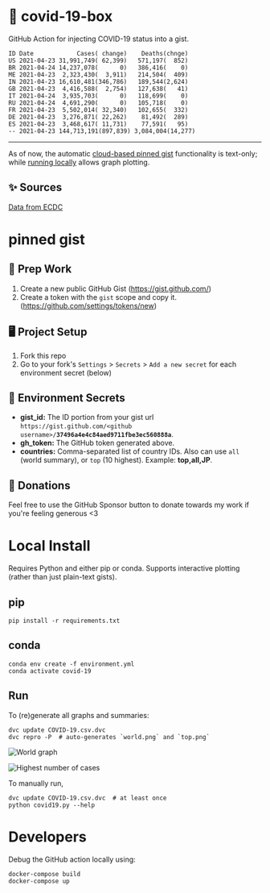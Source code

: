 # 🏥 covid-19-box

GitHub Action for injecting COVID-19 status into a gist.

```
ID Date            Cases( change)    Deaths(chnge)
US 2021-04-23 31,991,749( 62,399)   571,197(  852)
BR 2021-04-24 14,237,078(      0)   386,416(    0)
ME 2021-04-23  2,323,430(  3,911)   214,504(  409)
IN 2021-04-23 16,610,481(346,786)   189,544(2,624)
GB 2021-04-23  4,416,588(  2,754)   127,638(   41)
IT 2021-04-24  3,935,703(      0)   118,699(    0)
RU 2021-04-24  4,691,290(      0)   105,718(    0)
FR 2021-04-23  5,502,014( 32,340)   102,655(  332)
DE 2021-04-23  3,276,871( 22,262)    81,492(  289)
ES 2021-04-23  3,468,617( 11,731)    77,591(   95)
-- 2021-04-23 144,713,191(897,839) 3,084,004(14,277)
```

---

As of now, the automatic [cloud-based pinned gist](#pinned-gist) functionality is text-only;
while [running locally](#local-install) allows graph plotting.

## ✨ Sources

[Data from ECDC](https://www.ecdc.europa.eu/en/publications-data/download-todays-data-geographic-distribution-covid-19-cases-worldwide)

# pinned gist

## 🎒 Prep Work
1. Create a new public GitHub Gist (https://gist.github.com/)
1. Create a token with the `gist` scope and copy it. (https://github.com/settings/tokens/new)

## 🖥 Project Setup
1. Fork this repo
1. Go to your fork's `Settings` > `Secrets` > `Add a new secret` for each environment secret (below)

## 🤫 Environment Secrets
- **gist_id:** The ID portion from your gist url `https://gist.github.com/<github username>/`**`37496a4e4c84aed9711fbe3ec560888a`**.
- **gh_token:** The GitHub token generated above.
- **countries:** Comma-separated list of country IDs. Also can use `all` (world summary), or `top` (10 highest). Example: **top,all,JP**.

## 💸 Donations

Feel free to use the GitHub Sponsor button to donate towards my work if you're feeling generous <3

# Local Install

Requires Python and either pip or conda. Supports interactive plotting (rather than just plain-text gists).

## pip

```
pip install -r requirements.txt
```

## conda

```
conda env create -f environment.yml
conda activate covid-19
```

## Run

To (re)generate all graphs and summaries:

```
dvc update COVID-19.csv.dvc
dvc repro -P  # auto-generates `world.png` and `top.png`
```

![World graph](world.png)

![Highest number of cases](top.png)

To manually run,

```
dvc update COVID-19.csv.dvc  # at least once
python covid19.py --help
```

# Developers

Debug the GitHub action locally using:

```
docker-compose build
docker-compose up
```
